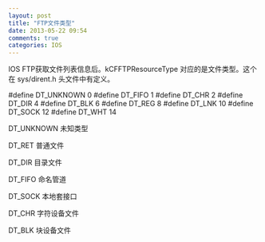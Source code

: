 ```yaml
---
layout: post
title: "FTP文件类型"
date: 2013-05-22 09:54
comments: true
categories: IOS
---
```

<p>
IOS FTP获取文件列表信息后。kCFFTPResourceType 对应的是文件类型。这个在 sys/dirent.h 头文件中有定义。
</p>


#define	DT_UNKNOWN	 0
#define	DT_FIFO		 1
#define	DT_CHR		 2
#define	DT_DIR		 4
#define	DT_BLK		 6
#define	DT_REG		 8
#define	DT_LNK		10
#define	DT_SOCK		12
#define	DT_WHT		14




DT_UNKNOWN    未知类型

DT_RET        普通文件

DT_DIR        目录文件

DT_FIFO       命名管道

DT_SOCK       本地套接口

DT_CHR        字符设备文件

DT_BLK        块设备文件


